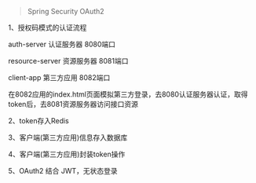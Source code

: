 > Spring Security OAuth2

1、授权码模式的认证流程

auth-server             认证服务器       8080端口

resource-server     资源服务器       8081端口

client-app                第三方应用       8082端口

在8082应用的index.html页面模拟第三方登录，去8080认证服务器认证，取得token后，去8081资源服务器访问接口资源

2、token存入Redis

3、客户端(第三方应用)信息存入数据库

4、客户端(第三方应用)封装token操作

5、OAuth2 结合 JWT，无状态登录
